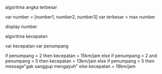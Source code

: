 algoritma angka terbesar

var number = [number1, number2, number3]
var terbesar = max number

display number




algoritma kecepatan

var kecepatan 
var penumpang

if penumpang = 2 then
kecepatan = 15km/jam
else
if penumpang > 2 and penumpang < 5 then
kecepatan = 13km/jam
else
if penumpang > 5 then
message"gak sanggup mengayuh"
else 
kecepatan = 18km/jam